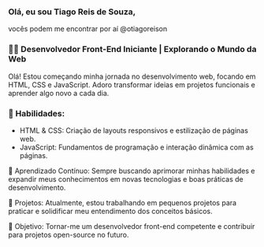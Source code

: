 ### Olá, eu sou Tiago Reis de Souza, 
vocês podem me encontrar por aí @otiagoreison


### 👨‍💻 Desenvolvedor Front-End Iniciante | Explorando o Mundo da Web


Olá! Estou começando minha jornada no desenvolvimento web, focando em HTML, CSS e JavaScript. Adoro transformar ideias em projetos funcionais e aprender algo novo a cada dia.


### 🔧 Habilidades:

- HTML & CSS: Criação de layouts responsivos e estilização de páginas web.
- JavaScript: Fundamentos de programação e interação dinâmica com as páginas.

🌱 Aprendizado Contínuo: Sempre buscando aprimorar minhas habilidades e expandir meus conhecimentos em novas tecnologias e boas práticas de desenvolvimento.

🚀 Projetos: Atualmente, estou trabalhando em pequenos projetos para praticar e solidificar meu entendimento dos conceitos básicos.

🎯 Objetivo: Tornar-me um desenvolvedor front-end competente e contribuir para projetos open-source no futuro.


